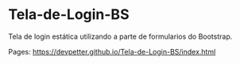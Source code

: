 # Tela-de-Login-BS
Tela de login estática utilizando a parte de formularios do Bootstrap.

Pages: https://devpetter.github.io/Tela-de-Login-BS/index.html
